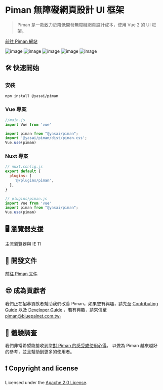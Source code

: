 
# Piman 無障礙網頁設計 UI 框架

> Piman 是一款致力於降低開發無障礙網頁設計成本，使用 Vue 2 的 UI 框架。

[前往 Piman 網站](https://piman.cc)

![image](https://badgen.net/badge/vue/2.x/green) ![image](https://badgen.net/badge/nodejs/v16/red) ![image](https://badgen.net/badge/license/Apache-2.0/orange) ![image](https://badgen.net/badge/PRs/welcome/green) ![image](https://badgen.net/badge/Typescript/4.4.4/blue) 



## 🛠 快速開始

### 安裝
```bash
npm install @yasai/piman
```

### Vue 專案
```js
//main.js
import Vue from 'vue'

import piman from "@yasai/piman";
import '@yasai/piman/dist/piman.css';
Vue.use(piman)
```

### Nuxt 專案
```js
// nuxt.config.js
export default {
  plugins: [
    '@/plugins/piman',
  ],
}

// plugins/piman.js
import Vue from 'vue'
import piman from "@yasai/piman";
Vue.use(piman)
```

## 🖥 瀏覽器支援
主流瀏覽器與 IE 11


## 📖 開發文件
[前往 Piman 文件](https://ya-sai.github.io/piman/category/document/index.html)

## 😎 成為貢獻者
我們正在招募貢獻者幫助我們改善 Piman，如果您有興趣，請先至 [Contributing Guide](https://github.com/ya-sai/piman/blob/main/.github/CONTRIBUTING.md) 以及 [Developer Guide](https://piman.notion.site/Contributors-Piman-4d5c910dfbee4066b455cb07d0684af8) ，若有興趣，請來信至 [piman@bluepalnet.com.tw](mailto:piman@bluepalnet.com.tw)。

## 💬 體驗調查
我們非常希望能接收到您[對 Piman 的感受或使用心得](https://app.ballparkhq.com/record/c8c3d48f-7efc-4f3e-8e1d-7b77c14b2a0e)，
以做為 Piman 越來越好的參考，並且幫助到更多的使用者。

## ❗ Copyright and license 
Licensed under the [Apache 2.0 License](https://github.com/ya-sai/piman/blob/main/LICENSE).
